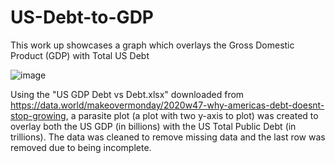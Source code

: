 # US-Debt-to-GDP
This work up showcases a graph which overlays the Gross Domestic Product (GDP) with Total US Debt 

![image](https://user-images.githubusercontent.com/8357088/146660446-f32b250f-0f4e-4973-9139-78428d32beb8.png)

Using the "US GDP Debt vs Debt.xlsx" downloaded from https://data.world/makeovermonday/2020w47-why-americas-debt-doesnt-stop-growing, a parasite plot (a plot with two y-axis to plot) was created to overlay both the US GDP (in billions) with the US Total Public Debt (in trillions).  The data was cleaned to remove missing data and the last row was removed due to being incomplete.

